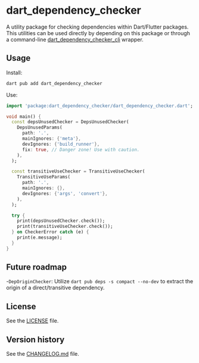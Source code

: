# dart_dependency_checker

A utility package for checking dependencies within Dart/Flutter packages. This utilities can be used directly by
depending on this package or through a command-line [dart_dependency_checker_cli](https://pub.dev/packages/dart_dependency_checker_cli) wrapper.

## Usage

Install:

```bash
dart pub add dart_dependency_checker
```

Use:

```dart
import 'package:dart_dependency_checker/dart_dependency_checker.dart';

void main() {
  const depsUnusedChecker = DepsUnusedChecker(
    DepsUnusedParams(
      path: '.',
      mainIgnores: {'meta'},
      devIgnores: {'build_runner'},
      fix: true, // Danger zone! Use with caution.
    ),
  );

  const transitiveUseChecker = TransitiveUseChecker(
    TransitiveUseParams(
      path: '.',
      mainIgnores: {},
      devIgnores: {'args', 'convert'},
    ),
  );

  try {
    print(depsUnusedChecker.check());
    print(transitiveUseChecker.check());
  } on CheckerError catch (e) {
    print(e.message);
  }
}
 ```

## Future roadmap

-`DepOriginChecker`: Utilize `dart pub deps -s compact --no-dev` to extract the origin of a direct/transitive
dependency.

## License

See the [LICENSE](LICENSE) file.

## Version history

See the [CHANGELOG.md](CHANGELOG.md) file.

